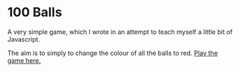 # 100 Balls

A very simple game, which I wrote in an attempt to teach myself a little bit of Javascript.

The aim is to simply to change the colour of all the balls to red. [Play the game here.](http://lesfarrell.co.uk/development/puzzle/)
